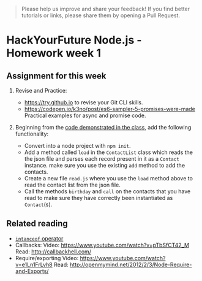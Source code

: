 > Please help us improve and share your feedback! If you find better tutorials or links, please share them by opening a Pull Request.

# HackYourFuture Node.js - Homework week 1

## Assignment for this week

1. Revise and Practice:

	* https://try.github.io to revise your Git CLI skills.
	* https://codepen.io/k3no/post/es6-sampler-5-promises-were-made Practical examples for async and promise code.
	


1. Beginning from the [code demonstrated in the class](../class_contact_list), add the following functionality:

	* Convert into a node project with `npm init`.
	* Add a method called `load` in the `ContactList` class which reads the the json file and parses each record present in it as a `Contact` instance. make sure you use the existing `add` method to add the contacts.
	* Create a new file `read.js` where you use the `load` method above to read the contact list from the json file.
	* Call the methods `birthday` and `call` on the contacts that you have read to make sure they have correctly been instantiated as `Contact`(s).


## Related reading

* [`intanceof` operator](https://developer.mozilla.org/en-US/docs/Web/JavaScript/Reference/Operators/instanceof)
* Callbacks: 
Video: https://www.youtube.com/watch?v=pTbSfCT42_M
Read: http://callbackhell.com/
* Require/exporting
Video: https://www.youtube.com/watch?v=e1Ln1FrLvh8
Read: http://openmymind.net/2012/2/3/Node-Require-and-Exports/
